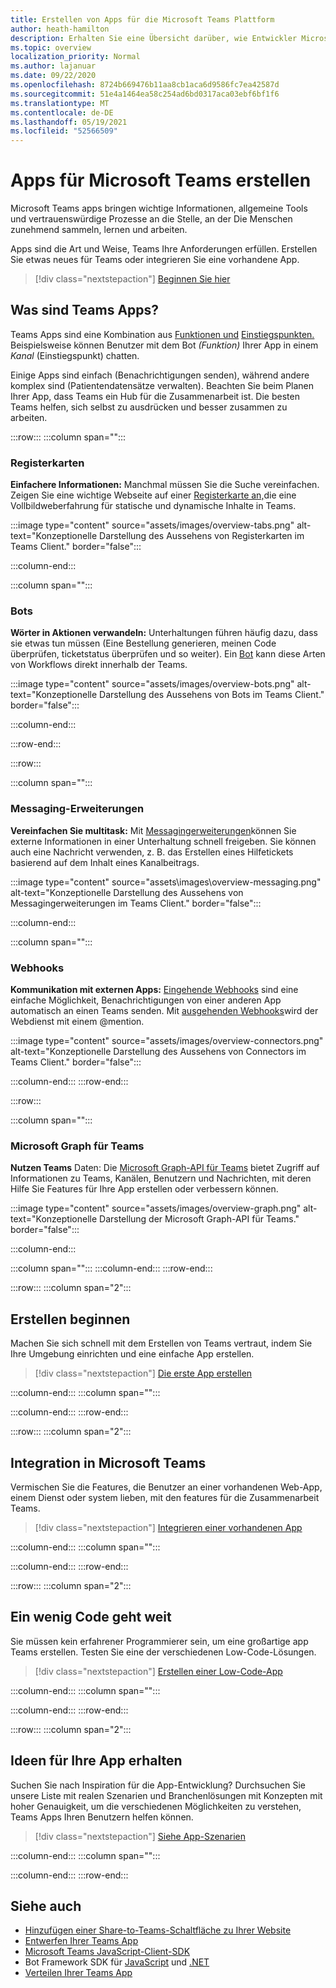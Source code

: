 ```yaml
---
title: Erstellen von Apps für die Microsoft Teams Plattform
author: heath-hamilton
description: Erhalten Sie eine Übersicht darüber, wie Entwickler Microsoft Teams features mit benutzerdefinierten Apps erweitern können.
ms.topic: overview
localization_priority: Normal
ms.author: lajanuar
ms.date: 09/22/2020
ms.openlocfilehash: 8724b669476b11aa8cb1aca6d9586fc7ea42587d
ms.sourcegitcommit: 51e4a1464ea58c254ad6bd0317aca03ebf6bf1f6
ms.translationtype: MT
ms.contentlocale: de-DE
ms.lasthandoff: 05/19/2021
ms.locfileid: "52566509"
---
```

# <a name="build-apps-for-microsoft-teams"></a>Apps für Microsoft Teams erstellen

Microsoft Teams apps bringen wichtige Informationen, allgemeine Tools und vertrauenswürdige Prozesse an die Stelle, an der Die Menschen zunehmend sammeln, lernen und arbeiten.

Apps sind die Art und Weise, Teams Ihre Anforderungen erfüllen. Erstellen Sie etwas neues für Teams oder integrieren Sie eine vorhandene App.

> [!div class="nextstepaction"]
> [Beginnen Sie hier](build-your-first-app/build-first-app-overview.md)

## <a name="what-are-teams-apps"></a>Was sind Teams Apps?

Teams Apps sind eine Kombination aus [Funktionen und](concepts/capabilities-overview.md) [Einstiegspunkten.](concepts/extensibility-points.md) Beispielsweise können Benutzer mit dem Bot *(Funktion)* Ihrer App in einem *Kanal* (Einstiegspunkt) chatten.

Einige Apps sind einfach (Benachrichtigungen senden), während andere komplex sind (Patientendatensätze verwalten). Beachten Sie beim Planen Ihrer App, dass Teams ein Hub für die Zusammenarbeit ist. Die besten Teams helfen, sich selbst zu ausdrücken und besser zusammen zu arbeiten.

:::row:::
   :::column span="":::

### <a name="tabs"></a>Registerkarten

**Einfachere Informationen:** Manchmal müssen Sie die Suche vereinfachen. Zeigen Sie eine wichtige Webseite auf einer [Registerkarte an,](tabs/what-are-tabs.md)die eine Vollbildweberfahrung für statische und dynamische Inhalte in Teams.

:::image type="content" source="assets/images/overview-tabs.png" alt-text="Konzeptionelle Darstellung des Aussehens von Registerkarten im Teams Client." border="false":::

   :::column-end:::

   :::column span="":::

### <a name="bots"></a>Bots

**Wörter in Aktionen verwandeln:** Unterhaltungen führen häufig dazu, dass sie etwas tun müssen (Eine Bestellung generieren, meinen Code überprüfen, ticketstatus überprüfen und so weiter). Ein [Bot](bots/what-are-bots.md) kann diese Arten von Workflows direkt innerhalb der Teams.

:::image type="content" source="assets/images/overview-bots.png" alt-text="Konzeptionelle Darstellung des Aussehens von Bots im Teams Client." border="false":::

   :::column-end:::

:::row-end:::

:::row:::

   :::column span="":::

### <a name="messaging-extensions"></a>Messaging-Erweiterungen

**Vereinfachen Sie multitask:** Mit [Messagingerweiterungen](messaging-extensions/what-are-messaging-extensions.md)können Sie externe Informationen in einer Unterhaltung schnell freigeben. Sie können auch eine Nachricht verwenden, z. B. das Erstellen eines Hilfetickets basierend auf dem Inhalt eines Kanalbeitrags.

:::image type="content" source="assets\images\overview-messaging.png" alt-text="Konzeptionelle Darstellung des Aussehens von Messagingerweiterungen im Teams Client." border="false":::

   :::column-end:::

   :::column span="":::

### <a name="webhooks"></a>Webhooks

**Kommunikation mit externen Apps:** [Eingehende Webhooks](webhooks-and-connectors/what-are-webhooks-and-connectors.md#incoming-webhooks) sind eine einfache Möglichkeit, Benachrichtigungen von einer anderen App automatisch an einen Teams senden. Mit [ausgehenden Webhooks](webhooks-and-connectors/what-are-webhooks-and-connectors.md#outgoing-webhooks)wird der Webdienst mit einem @mention.

:::image type="content" source="assets/images/overview-connectors.png" alt-text="Konzeptionelle Darstellung des Aussehens von Connectors im Teams Client." border="false":::

   :::column-end:::
:::row-end:::

:::row:::

   :::column span="":::

### <a name="microsoft-graph-for-teams"></a>Microsoft Graph für Teams

**Nutzen Teams** Daten: Die [Microsoft Graph-API für Teams](/graph/teams-concept-overview) bietet Zugriff auf Informationen zu Teams, Kanälen, Benutzern und Nachrichten, mit deren Hilfe Sie Features für Ihre App erstellen oder verbessern können.

:::image type="content" source="assets/images/overview-graph.png" alt-text="Konzeptionelle Darstellung der Microsoft Graph-API für Teams." border="false":::

   :::column-end:::

   :::column span="":::
   :::column-end:::
:::row-end:::

:::row:::
   :::column span="2":::

## <a name="start-building"></a>Erstellen beginnen

Machen Sie sich schnell mit dem Erstellen von Teams vertraut, indem Sie Ihre Umgebung einrichten und eine einfache App erstellen.

> [!div class="nextstepaction"]
> [Die erste App erstellen](build-your-first-app/build-first-app-overview.md)

   :::column-end:::
   :::column span="":::

   :::column-end:::
:::row-end:::

:::row:::
   :::column span="2":::

## <a name="integrate-with-teams"></a>Integration in Microsoft Teams

Vermischen Sie die Features, die Benutzer an einer vorhandenen Web-App, einem Dienst oder system lieben, mit den features für die Zusammenarbeit Teams.

> [!div class="nextstepaction"]
> [Integrieren einer vorhandenen App](samples/integrating-web-apps.md)

   :::column-end:::
   :::column span="":::

   :::column-end:::
:::row-end:::

:::row:::
   :::column span="2":::

## <a name="a-little-code-goes-a-long-way"></a>Ein wenig Code geht weit

Sie müssen kein erfahrener Programmierer sein, um eine großartige app Teams erstellen. Testen Sie eine der verschiedenen Low-Code-Lösungen.

> [!div class="nextstepaction"]
> [Erstellen einer Low-Code-App](samples/teams-low-code-solutions.md)

   :::column-end:::
   :::column span="":::

   :::column-end:::
:::row-end:::

:::row:::
   :::column span="2":::

## <a name="get-ideas-for-your-app"></a>Ideen für Ihre App erhalten

Suchen Sie nach Inspiration für die App-Entwicklung? Durchsuchen Sie unsere Liste mit realen Szenarien und Branchenlösungen mit Konzepten mit hoher Genauigkeit, um die verschiedenen Möglichkeiten zu verstehen, Teams Apps Ihren Benutzern helfen können.

> [!div class="nextstepaction"]
> [Siehe App-Szenarien](https://adoption.microsoft.com/extensibility-look-book/scenarios/)

   :::column-end:::
   :::column span="":::

   :::column-end:::
:::row-end:::

## <a name="see-also"></a>Siehe auch

* [Hinzufügen einer Share-to-Teams-Schaltfläche zu Ihrer Website](concepts/build-and-test/share-to-teams.md)
* [Entwerfen Ihrer Teams App](concepts/design/design-teams-app-overview.md)
* [Microsoft Teams JavaScript-Client-SDK](/javascript/api/@microsoft/teams-js/?view=msteams-client-js-latest&preserve-view=true)
* Bot Framework SDK für [JavaScript](https://github.com/Microsoft/botbuilder-js) und [.NET](https://github.com/Microsoft/botbuilder-dotnet/)
* [Verteilen Ihrer Teams App](concepts/deploy-and-publish/apps-publish-overview.md)
